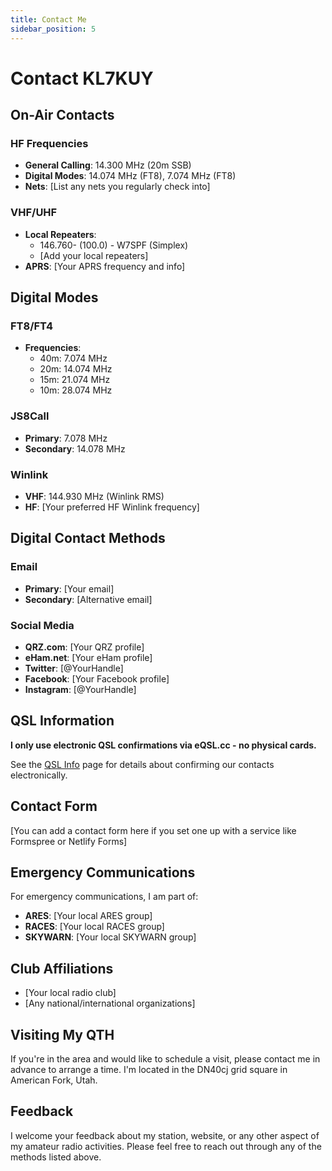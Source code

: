 ```yaml
---
title: Contact Me
sidebar_position: 5
---
```


# Contact KL7KUY

## On-Air Contacts

### HF Frequencies
- **General Calling**: 14.300 MHz (20m SSB)
- **Digital Modes**: 14.074 MHz (FT8), 7.074 MHz (FT8)
- **Nets**: [List any nets you regularly check into]

### VHF/UHF
- **Local Repeaters**: 
  - 146.760- (100.0) - W7SPF (Simplex)
  - [Add your local repeaters]
- **APRS**: [Your APRS frequency and info]

## Digital Modes

### FT8/FT4
- **Frequencies**:
  - 40m: 7.074 MHz
  - 20m: 14.074 MHz
  - 15m: 21.074 MHz
  - 10m: 28.074 MHz

### JS8Call
- **Primary**: 7.078 MHz
- **Secondary**: 14.078 MHz

### Winlink
- **VHF**: 144.930 MHz (Winlink RMS)
- **HF**: [Your preferred HF Winlink frequency]

## Digital Contact Methods

### Email
- **Primary**: [Your email]
- **Secondary**: [Alternative email]

### Social Media
- **QRZ.com**: [Your QRZ profile]
- **eHam.net**: [Your eHam profile]
- **Twitter**: [@YourHandle]
- **Facebook**: [Your Facebook profile]
- **Instagram**: [@YourHandle]

## QSL Information
**I only use electronic QSL confirmations via eQSL.cc - no physical cards.**

See the [QSL Info](/docs/qsl-info) page for details about confirming our contacts electronically.

## Contact Form
[You can add a contact form here if you set one up with a service like Formspree or Netlify Forms]

## Emergency Communications
For emergency communications, I am part of:
- **ARES**: [Your local ARES group]
- **RACES**: [Your local RACES group]
- **SKYWARN**: [Your local SKYWARN group]

## Club Affiliations
- [Your local radio club]
- [Any national/international organizations]

## Visiting My QTH
If you're in the area and would like to schedule a visit, please contact me in advance to arrange a time. I'm located in the DN40cj grid square in American Fork, Utah.

## Feedback
I welcome your feedback about my station, website, or any other aspect of my amateur radio activities. Please feel free to reach out through any of the methods listed above.
